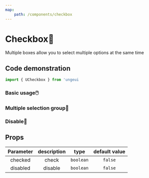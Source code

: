 ```yaml
---
map:
    path: /components/checkbox
---
```


# Checkbox💠

Multiple boxes allow you to select multiple options at the same time

## Code demonstration

```js
import { UCheckbox } from 'ungeui
```

### Basic usage🖱️

<demo src="./demo/en/checked.vue"
  language="vue"
  title="🖱️basic usage"
  desc="Click to switch options">
</demo>

### Multiple selection group🔱

<demo src="./demo/en/group.vue"
  language="vue"
  title="🔱basic usage"
  desc="more elegant group control">
</demo>

### Disable🚫

<demo src="./demo/en/disabled.vue"
  language="vue"
  title="🚫basic usage"
  desc="Disabled disables the multi selection box and the color turns gray">
</demo>

## Props

|   Parameter   | description   |  type | default value  |
| :------: | :------: | :-------: | :-----: |
| checked | check  | `boolean`  | `false` |
| disabled | disable  | `boolean`  | `false` |